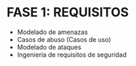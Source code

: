# FASE 1: REQUISITOS

- Modelado de amenazas
- Casos de abuso (Casos de uso)
- Modelado de ataques
- Ingeniería de requisitos de seguridad